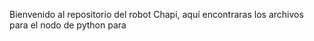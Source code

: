 Bienvenido al repositorio del robot Chapi, aquí encontraras los archivos para el nodo de python para 
